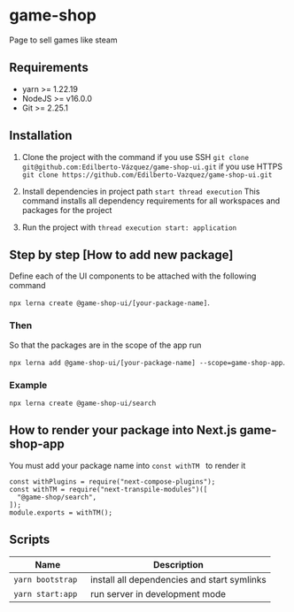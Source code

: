 # game-shop

Page to sell games like steam

## Requirements

- yarn >= 1.22.19
- NodeJS >= v16.0.0
- Git >= 2.25.1

## Installation

1. Clone the project with the command
   if you use SSH
   `git clone git@github.com:Edilberto-Vázquez/game-shop-ui.git`
   if you use HTTPS
   `git clone https://github.com/Edilberto-Vazquez/game-shop-ui.git`

2. Install dependencies in project path
   `start thread execution`
   This command installs all dependency requirements for all workspaces and packages for the project

3. Run the project with
   `thread execution start: application`

## Step by step [How to add new package]

Define each of the UI components to be attached with the following command

`npx lerna create @game-shop-ui/[your-package-name]`.

### Then

So that the packages are in the scope of the app run

`npx lerna add @game-shop-ui/[your-package-name] --scope=game-shop-app`.

### Example

`npx lerna create @game-shop-ui/search`

## How to render your package into Next.js game-shop-app

You must add your package name into `const withTM ` to render it

```
const withPlugins = require("next-compose-plugins");
const withTM = require("next-transpile-modules")([
  "@game-shop/search",
]);
module.exports = withTM();

```

## Scripts

| Name              | Description                                 |
| ----------------- | ------------------------------------------- |
| `yarn bootstrap`  | install all dependencies and start symlinks |
| `yarn start:app ` | run server in development mode              |
